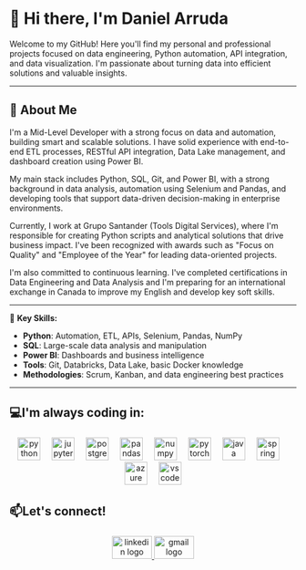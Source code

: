 # 👋 Hi there, I'm Daniel Arruda

Welcome to my GitHub! Here you'll find my personal and professional projects focused on data engineering, Python automation, API integration, and data visualization. I'm passionate about turning data into efficient solutions and valuable insights.

---

## 🧠 About Me

I'm a Mid-Level Developer with a strong focus on data and automation, building smart and scalable solutions. I have solid experience with end-to-end ETL processes, RESTful API integration, Data Lake management, and dashboard creation using Power BI.

My main stack includes Python, SQL, Git, and Power BI, with a strong background in data analysis, automation using Selenium and Pandas, and developing tools that support data-driven decision-making in enterprise environments.

Currently, I work at Grupo Santander (Tools Digital Services), where I'm responsible for creating Python scripts and analytical solutions that drive business impact. I've been recognized with awards such as "Focus on Quality" and "Employee of the Year" for leading data-oriented projects.

I'm also committed to continuous learning. I've completed certifications in Data Engineering and Data Analysis and I'm preparing for an international exchange in Canada to improve my English and develop key soft skills.

---

📌 **Key Skills:**

- **Python**: Automation, ETL, APIs, Selenium, Pandas, NumPy  
- **SQL**: Large-scale data analysis and manipulation  
- **Power BI**: Dashboards and business intelligence  
- **Tools**: Git, Databricks, Data Lake, basic Docker knowledge  
- **Methodologies**: Scrum, Kanban, and data engineering best practices

---

<h2 align="left">💻I'm always coding in:</h2>

###

<div align="center">
  <img src="https://cdn.jsdelivr.net/gh/devicons/devicon/icons/python/python-original.svg" height="40" alt="python logo"  />
  <img width="12" />
  <img src="https://cdn.jsdelivr.net/gh/devicons/devicon/icons/jupyter/jupyter-original.svg" height="40" alt="jupyter logo"  />
  <img width="12" />
  <img src="https://cdn.jsdelivr.net/gh/devicons/devicon/icons/postgresql/postgresql-original.svg" height="40" alt="postgresql logo"  />
  <img width="12" />
  <img src="https://cdn.jsdelivr.net/gh/devicons/devicon/icons/pandas/pandas-original.svg" height="40" alt="pandas logo"  />
  <img width="12" />
  <img src="https://cdn.simpleicons.org/numpy/013243" height="40" alt="numpy logo"  />
  <img width="12" />
  <img src="https://cdn.simpleicons.org/pytorch/EE4C2C" height="40" alt="pytorch logo"  />
  <img width="12" />
  <img src="https://cdn.jsdelivr.net/gh/devicons/devicon/icons/java/java-original.svg" height="40" alt="java logo"  />
  <img width="12" />
  <img src="https://cdn.jsdelivr.net/gh/devicons/devicon/icons/spring/spring-original.svg" height="40" alt="spring logo"  />
  <img width="12" />
  <img src="https://cdn.jsdelivr.net/gh/devicons/devicon/icons/azure/azure-original.svg" height="40" alt="azure logo"  />
  <img width="12" />
  <img src="https://cdn.jsdelivr.net/gh/devicons/devicon/icons/vscode/vscode-original.svg" height="40" alt="vscode logo"  />
</div>

###

<h2 align="left">📫Let's connect!</h2>

###

<div align="center">
  <a href="https://www.linkedin.com/in/daniel-arruda-devpython/" target="_blank">
    <img src="https://raw.githubusercontent.com/maurodesouza/profile-readme-generator/master/src/assets/icons/social/linkedin/default.svg" width="70" height="40" alt="linkedin logo"  />
  </a>
  <a href="d4niel.arruda@gmail.com" target="_blank">
    <img src="https://raw.githubusercontent.com/maurodesouza/profile-readme-generator/master/src/assets/icons/social/gmail/default.svg" width="70" height="40" alt="gmail logo"  />
  </a>
</div>

###

